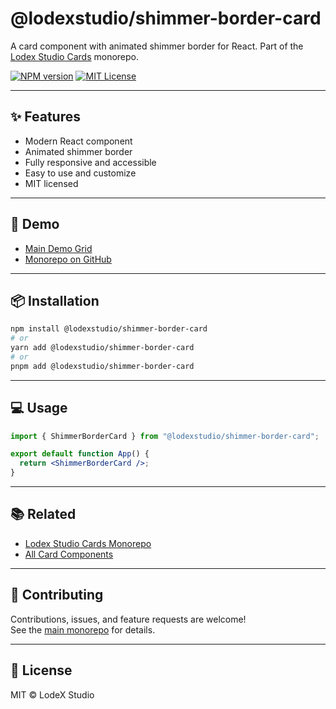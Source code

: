 
# @lodexstudio/shimmer-border-card

A card component with animated shimmer border for React. Part of the [Lodex Studio Cards](https://github.com/lodsa-ntos/lodexstudio-cards) monorepo.

[![NPM version](https://img.shields.io/npm/v/@lodexstudio/shimmer-border-card?style=flat-square)](https://www.npmjs.com/package/@lodexstudio/shimmer-border-card)
[![MIT License](https://img.shields.io/npm/l/@lodexstudio/shimmer-border-card?style=flat-square)](./LICENSE)

---

## ✨ Features

- Modern React component
- Animated shimmer border
- Fully responsive and accessible
- Easy to use and customize
- MIT licensed

---

## 🚀 Demo

- [Main Demo Grid](https://lodexstudio-cards.vercel.app/)
- [Monorepo on GitHub](https://github.com/lodsa-ntos/lodexstudio-cards)

---

## 📦 Installation

```bash
npm install @lodexstudio/shimmer-border-card
# or
yarn add @lodexstudio/shimmer-border-card
# or
pnpm add @lodexstudio/shimmer-border-card
```

---

## 💻 Usage

```jsx
import { ShimmerBorderCard } from "@lodexstudio/shimmer-border-card";

export default function App() {
  return <ShimmerBorderCard />;
}
```

---

## 📚 Related

- [Lodex Studio Cards Monorepo](https://github.com/lodsa-ntos/lodexstudio-cards)
- [All Card Components](https://lodexstudio-cards.vercel.app/)

---

## 🤝 Contributing

Contributions, issues, and feature requests are welcome!  
See the [main monorepo](https://github.com/lodsa-ntos/lodexstudio-cards) for details.

---

## 📜 License

MIT © LodeX Studio
